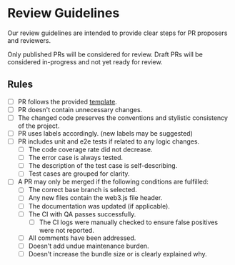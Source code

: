 # Review Guidelines

Our review guidelines are intended to provide clear steps for PR proposers and reviewers.

Only published PRs will be considered for review. Draft PRs will be considered in-progress and not yet ready for review.

## Rules

-   [ ] PR follows the provided [template](.github/PULL_REQUEST_TEMPLATE.md).
-   [ ] PR doesn't contain unnecessary changes.
-   [ ] The changed code preserves the conventions and stylistic consistency of the project.
-   [ ] PR uses labels accordingly. (new labels may be suggested)
-   [ ] PR includes unit and e2e tests if related to any logic changes.
    -   [ ] The code coverage rate did not decrease.
    -   [ ] The error case is always tested.
    -   [ ] The description of the test case is self-describing.
    -   [ ] Test cases are grouped for clarity.
-   [ ] A PR may only be merged if the following conditions are fulfilled:
    -   [ ] The correct base branch is selected.
    -   [ ] Any new files contain the web3.js file header.
    -   [ ] The documentation was updated (if applicable).
    -   [ ] The CI with QA passes successfully.
        -   [ ] The CI logs were manually checked to ensure false positives were not reported.
    -   [ ] All comments have been addressed.
    -   [ ] Doesn't add undue maintenance burden.
    -   [ ] Doesn't increase the bundle size or is clearly explained why.